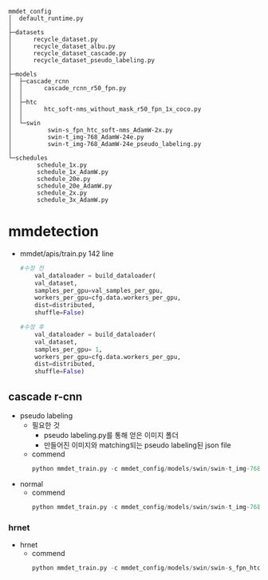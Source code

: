 
```
mmdet_config
│  default_runtime.py
│
├─datasets
│      recycle_dataset.py
│      recycle_dataset_albu.py
│      recycle_dataset_cascade.py
│      recycle_dataset_pseudo_labeling.py
│
├─models
│  ├─cascade_rcnn
│  │      cascade_rcnn_r50_fpn.py
│  │
│  ├─htc
│  │      htc_soft-nms_without_mask_r50_fpn_1x_coco.py
│  │
│  └─swin
│          swin-s_fpn_htc_soft-nms_AdamW-2x.py
│          swin-t_img-768_AdamW-24e.py
│          swin-t_img-768_AdamW-24e_pseudo_labeling.py
│
└─schedules
        schedule_1x.py
        schedule_1x_AdamW.py
        schedule_20e.py
        schedule_20e_AdamW.py
        schedule_2x.py
        schedule_3x_AdamW.py
```
# mmdetection
  - mmdet/apis/train.py 142 line
    ```python
    #수정 전
        val_dataloader = build_dataloader(
        val_dataset,
        samples_per_gpu=val_samples_per_gpu,
        workers_per_gpu=cfg.data.workers_per_gpu,
        dist=distributed,
        shuffle=False)
    ```
    ```python
    #수정 후
        val_dataloader = build_dataloader(
        val_dataset,
        samples_per_gpu= 1,
        workers_per_gpu=cfg.data.workers_per_gpu,
        dist=distributed,
        shuffle=False)
    ```
## cascade r-cnn

- pseudo labeling
  - 필요한 것
    - pseudo labeling.py를 통해 얻은 이미지 폴더
    - 만들어진 이미지와 matching되는 pseudo labeling된 json file
  - commend
    ```python
    python mmdet_train.py -c mmdet_config/models/swin/swin-t_img-768_AdamW-24e_pseudo_labeling.py
    ```
- normal
  - commend
    ```python
    python mmdet_train.py -c mmdet_config/models/swin/swin-t_img-768_AdamW-24e.py
    ```
### hrnet
- hrnet
  - commend
    ```python
    python mmdet_train.py -c mmdet_config/models/swin/swin-s_fpn_htc_soft-nms_AdamW-2x.py
    ```
